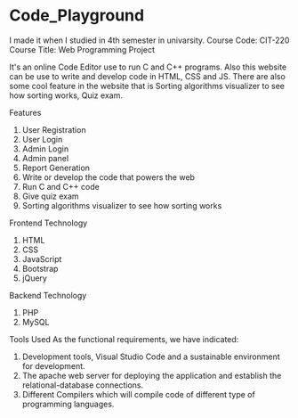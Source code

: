 # Code_Playground

I made it when I studied in 4th semester in univarsity.
Course Code: CIT-220
Course Title: Web Programming Project

 It's an online Code Editor use to run C and C++ programs. Also this website can be use to write and develop code in HTML, CSS and JS. There are also some cool feature in the website that is Sorting algorithms visualizer to see how sorting works, Quiz exam.

Features
1. User Registration
2. User Login
3. Admin Login
4. Admin panel
5. Report Generation
6. Write or develop the code that powers the web
7. Run C and C++ code
8. Give quiz exam
9. Sorting algorithms visualizer to see how sorting works

Frontend Technology
1. HTML
2. CSS
3. JavaScript
4. Bootstrap
5. jQuery

Backend Technology
1. PHP
2. MySQL

Tools Used
As the functional requirements, we have indicated: 
1) Development tools, Visual Studio Code and a sustainable environment for 
development. 
2) The apache web server for deploying the application and establish the 
relational-database connections. 
3) Different Compilers which will compile code of different type of programming 
languages.